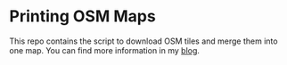 # Printing OSM Maps
This repo contains the script to download OSM tiles and merge them into one map. You can find more information in my [blog](https://mikhalevich.com/2019/10/24/printing-osm-maps/).
